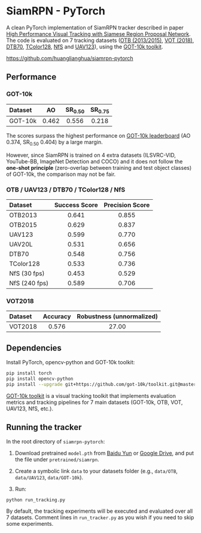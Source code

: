 # SiamRPN - PyTorch

A clean PyTorch implementation of SiamRPN tracker described in paper [High Performance Visual Tracking with Siamese Region Proposal Network](http://openaccess.thecvf.com/content_cvpr_2018/papers/Li_High_Performance_Visual_CVPR_2018_paper.pdf). The code is evaluated on 7 tracking datasets ([OTB (2013/2015)](http://cvlab.hanyang.ac.kr/tracker_benchmark/index.html), [VOT (2018)](http://votchallenge.net), [DTB70](https://github.com/flyers/drone-tracking), [TColor128](http://www.dabi.temple.edu/~hbling/data/TColor-128/TColor-128.html), [NfS](http://ci2cv.net/nfs/index.html) and [UAV123](https://ivul.kaust.edu.sa/Pages/pub-benchmark-simulator-uav.aspx)), using the [GOT-10k toolkit](https://github.com/got-10k/toolkit).

https://github.com/huanglianghua/siamrpn-pytorch
## Performance

### GOT-10k

| Dataset | AO    | SR<sub>0.50</sub> | SR<sub>0.75</sub> |
|:------- |:-----:|:-----------------:|:-----------------:|
| GOT-10k | 0.462 | 0.556             | 0.218             |

The scores surpass the highest performance on [GOT-10k leaderboard](http://got-10k.aitestunion.com/leaderboard) (AO 0.374, SR<sub>0.50</sub> 0.404) by a large margin.

However, since SiamRPN is trained on 4 extra datasets (ILSVRC-VID, YouTube-BB, ImageNet Detection and COCO) and it does not follow the **one-shot principle** (zero-overlap between training and test object classes) of GOT-10k, the comparison may not be fair.

### OTB / UAV123 / DTB70 / TColor128 / NfS

| Dataset       | Success Score    | Precision Score |
|:-----------   |:----------------:|:----------------:|
| OTB2013       | 0.641            | 0.855            |
| OTB2015       | 0.629            | 0.837            |
| UAV123        | 0.599            | 0.770            |
| UAV20L        | 0.531            | 0.656            |
| DTB70         | 0.548            | 0.756            |
| TColor128     | 0.533            | 0.736            |
| NfS (30 fps)  | 0.453            | 0.529            |
| NfS (240 fps) | 0.589            | 0.706            |

### VOT2018

| Dataset       | Accuracy    | Robustness (unnormalized) |
|:-----------   |:-----------:|:-------------------------:|
| VOT2018       | 0.576       | 27.00                     |

## Dependencies

Install PyTorch, opencv-python and GOT-10k toolkit:

```bash
pip install torch
pip install opencv-python
pip install --upgrade git+https://github.com/got-10k/toolkit.git@master
```

[GOT-10k toolkit](https://github.com/got-10k/toolkit) is a visual tracking toolkit that implements evaluation metrics and tracking pipelines for 7 main datasets (GOT-10k, OTB, VOT, UAV123, NfS, etc.).

## Running the tracker

In the root directory of `siamrpn-pytorch`:

1. Download pretrained `model.pth` from [Baidu Yun](https://pan.baidu.com/s/1QYoQUNraPMUmFW6rp5PDFA) or [Google Drive](https://drive.google.com/open?id=1P0nshF9OjEJwuY9bScuLhPyA2CXSNB5f), and put the file under `pretrained/siamrpn`.

2. Create a symbolic link `data` to your datasets folder (e.g., `data/OTB`, `data/UAV123`, `data/GOT-10k`).

3. Run:

```
python run_tracking.py
```

By default, the tracking experiments will be executed and evaluated over all 7 datasets. Comment lines in `run_tracker.py` as you wish if you need to skip some experiments.
